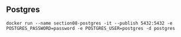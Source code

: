 ## Postgres

```shell
docker run --name section08-postgres -it --publish 5432:5432 -e POSTGRES_PASSWORD=password -e POSTGRES_USER=postgres -d postgres
```